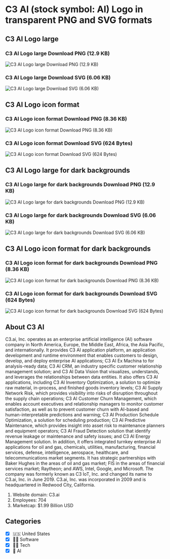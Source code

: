 # C3 AI (stock symbol: AI) Logo in transparent PNG and SVG formats

## C3 AI Logo large

### C3 AI Logo large Download PNG (12.9 KB)

![C3 AI Logo large Download PNG (12.9 KB)](/img/orig/AI_BIG-97056620.png)

### C3 AI Logo large Download SVG (6.06 KB)

![C3 AI Logo large Download SVG (6.06 KB)](/img/orig/AI_BIG-2d668de8.svg)

## C3 AI Logo icon format

### C3 AI Logo icon format Download PNG (8.36 KB)

![C3 AI Logo icon format Download PNG (8.36 KB)](/img/orig/AI-ca024369.png)

### C3 AI Logo icon format Download SVG (624 Bytes)

![C3 AI Logo icon format Download SVG (624 Bytes)](/img/orig/AI-a793ea46.svg)

## C3 AI Logo large for dark backgrounds

### C3 AI Logo large for dark backgrounds Download PNG (12.9 KB)

![C3 AI Logo large for dark backgrounds Download PNG (12.9 KB)](/img/orig/AI_BIG.D-b273f36e.png)

### C3 AI Logo large for dark backgrounds Download SVG (6.06 KB)

![C3 AI Logo large for dark backgrounds Download SVG (6.06 KB)](/img/orig/AI_BIG.D-052c326d.svg)

## C3 AI Logo icon format for dark backgrounds

### C3 AI Logo icon format for dark backgrounds Download PNG (8.36 KB)

![C3 AI Logo icon format for dark backgrounds Download PNG (8.36 KB)](/img/orig/AI.D-3a9127ee.png)

### C3 AI Logo icon format for dark backgrounds Download SVG (624 Bytes)

![C3 AI Logo icon format for dark backgrounds Download SVG (624 Bytes)](/img/orig/AI.D-ddc74363.svg)

## About C3 AI

C3.ai, Inc. operates as an enterprise artificial intelligence (AI) software company in North America, Europe, the Middle East, Africa, the Asia Pacific, and internationally. It provides C3 AI application platform, an application development and runtime environment that enables customers to design, develop, and deploy enterprise AI applications; C3 AI Ex Machina to for analysis-ready data; C3 AI CRM, an industry specific customer relationship management solution; and C3 AI Data Vision that visualizes, understands, and leverages the relationships between data entities. It also offers C3 AI applications, including C3 AI Inventory Optimization, a solution to optimize raw material, in-process, and finished goods inventory levels; C3 AI Supply Network Risk, which provides visibility into risks of disruption throughout the supply chain operations; C3 AI Customer Churn Management, which enables account executives and relationship managers to monitor customer satisfaction, as well as to prevent customer churn with AI-based and human-interpretable predictions and warning; C3 AI Production Schedule Optimization, a solution for scheduling production; C3 AI Predictive Maintenance, which provides insight into asset risk to maintenance planners and equipment operators; C3 AI Fraud Detection solution that identify revenue leakage or maintenance and safety issues; and C3 AI Energy Management solution. In addition, it offers integrated turnkey enterprise AI applications for oil and gas, chemicals, utilities, manufacturing, financial services, defense, intelligence, aerospace, healthcare, and telecommunications market segments. It has strategic partnerships with Baker Hughes in the areas of oil and gas market; FIS in the areas of financial services market; Raytheon; and AWS, Intel, Google, and Microsoft. The company was formerly known as C3 IoT, Inc. and changed its name to C3.ai, Inc. in June 2019. C3.ai, Inc. was incorporated in 2009 and is headquartered in Redwood City, California.

1. Website domain: C3.ai
2. Employees: 704
3. Marketcap: $1.99 Billion USD


## Categories
- [x] 🇺🇸 United States
- [x] 👨‍💻 Software
- [x] 👩‍💻 Tech
- [x] 🦾 AI
